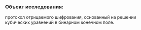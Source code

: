 ### Объект исследования: 
протокол отрицаемого шифрования, основанный на решении кубических уравнений в бинарном конечном поле.